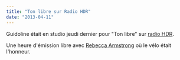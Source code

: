 ```yaml
---
title: "Ton libre sur Radio HDR"
date: "2013-04-11"
---
```


Guidoline était en studio jeudi dernier pour "Ton libre" sur [radio HDR](http://www.radiohdr.com/ "Radio HDR").

Une heure d'émission libre avec [Rebecca Armstrong](http://rebeccarmstrong.net/) où le vélo était l'honneur.
